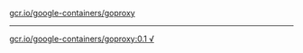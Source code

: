 [gcr.io/google-containers/goproxy](https://hub.docker.com/r/anjia0532/goproxy/tags/) 

----
[gcr.io/google-containers/goproxy:0.1 √](https://hub.docker.com/r/anjia0532/goproxy/tags/)


